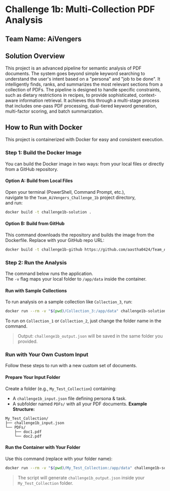 # Challenge 1b: Multi-Collection PDF Analysis

## Team Name: AiVengers


## Solution Overview

This project is an advanced pipeline for semantic analysis of PDF documents. The system goes beyond simple keyword searching to understand the user's intent based on a "persona" and "job to be done". It intelligently finds, ranks, and summarizes the most relevant sections from a collection of PDFs. The pipeline is designed to handle specific constraints, such as dietary restrictions in recipes, to provide sophisticated, context-aware information retrieval. It achieves this through a multi-stage process that includes one-pass PDF processing, dual-tiered keyword generation, multi-factor scoring, and batch summarization.

## How to Run with Docker
This project is containerized with Docker for easy and consistent execution.

### Step 1: Build the Docker Image
You can build the Docker image in two ways: from your local files or directly from a GitHub repository.

#### Option A: Build from Local Files
Open your terminal (PowerShell, Command Prompt, etc.),  
navigate to the `Team_AiVengers_Challenge_1b` project directory,  
and run:
```bash
docker build -t challenge1b-solution .
```

#### Option B: Build from GitHub
This command downloads the repository and builds the image from the Dockerfile.
Replace with your GitHub repo URL:
```bash
docker build -t challenge1b-github https://github.com/aastha0424/Team_AiVengers_Challenge_1b
```

### Step 2: Run the Analysis
The command below runs the application.  
The `-v` flag maps your local folder to `/app/data` inside the container.

#### Run with Sample Collections
To run analysis on a sample collection like `Collection_3`, run:
```bash
docker run --rm -v "$(pwd)/Collection_3:/app/data" challenge1b-solution
```
To run on `Collection_1` or `Collection_2`, just change the folder name in the command.

> Output: `challenge1b_output.json` will be saved in the same folder you provided.

### Run with Your Own Custom Input
Follow these steps to run with a new custom set of documents.

#### Prepare Your Input Folder
Create a folder (e.g., `My_Test_Collection`) containing:
- A `challenge1b_input.json` file defining persona & task.
- A subfolder named `PDFs/` with all your PDF documents.
**Example Structure:**
```
My_Test_Collection/
├── challenge1b_input.json
└── PDFs/
    ├── doc1.pdf
    └── doc2.pdf
```

#### Run the Container with Your Folder

Use this command (replace with your folder name):

```bash
docker run --rm -v "$(pwd)/My_Test_Collection:/app/data" challenge1b-solution
```
> The script will generate `challenge1b_output.json` inside your `My_Test_Collection` folder.





